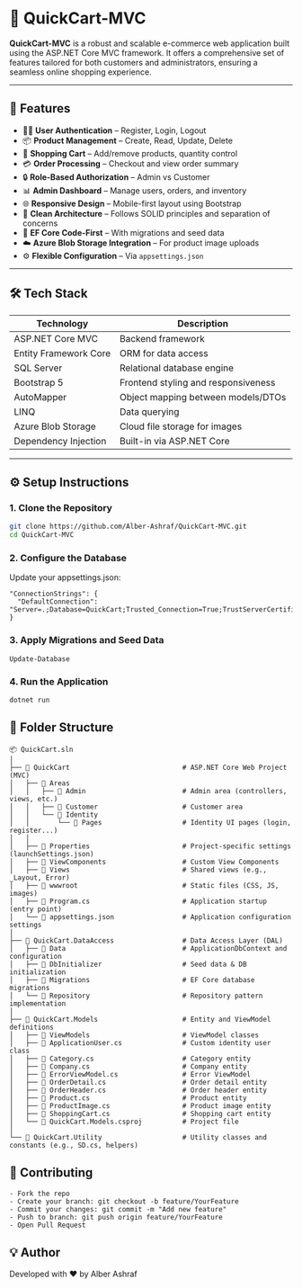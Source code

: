 # 🛒 QuickCart-MVC

**QuickCart-MVC** is a robust and scalable e-commerce web application built using the ASP.NET Core MVC framework. It offers a comprehensive set of features tailored for both customers and administrators, ensuring a seamless online shopping experience.

---

## 🚀 Features

- 🧑‍💼 **User Authentication** – Register, Login, Logout
- 📦 **Product Management** – Create, Read, Update, Delete
- 🛒 **Shopping Cart** – Add/remove products, quantity control
- 💳 **Order Processing** – Checkout and view order summary
- 🔒 **Role-Based Authorization** – Admin vs Customer
- 📊 **Admin Dashboard** – Manage users, orders, and inventory
- 🌐 **Responsive Design** – Mobile-first layout using Bootstrap
- 📁 **Clean Architecture** – Follows SOLID principles and separation of concerns
- 🧪 **EF Core Code-First** – With migrations and seed data
- ☁️ **Azure Blob Storage Integration** – For product image uploads
- ⚙️ **Flexible Configuration** – Via `appsettings.json`

---

## 🛠️ Tech Stack

| Technology             | Description                          |
|------------------------|--------------------------------------|
| ASP.NET Core MVC       | Backend framework                    |
| Entity Framework Core  | ORM for data access                  |
| SQL Server             | Relational database engine           |
| Bootstrap 5            | Frontend styling and responsiveness |
| AutoMapper             | Object mapping between models/DTOs  |
| LINQ                   | Data querying                        |
| Azure Blob Storage     | Cloud file storage for images        |
| Dependency Injection   | Built-in via ASP.NET Core            |

---

## ⚙️ Setup Instructions

### 1. Clone the Repository

```bash
git clone https://github.com/Alber-Ashraf/QuickCart-MVC.git
cd QuickCart-MVC
```
### 2. Configure the Database
Update your appsettings.json:
```
"ConnectionStrings": {
  "DefaultConnection": "Server=.;Database=QuickCart;Trusted_Connection=True;TrustServerCertificate=True"
}
```
### 3. Apply Migrations and Seed Data
```
Update-Database
```
### 4. Run the Application
```
dotnet run
```

## 📁 Folder Structure
```
📦 QuickCart.sln
│
├── 📁 QuickCart                            # ASP.NET Core Web Project (MVC)
│   ├── 📁 Areas
│   │   ├── 📁 Admin                        # Admin area (controllers, views, etc.)
│   │   ├── 📁 Customer                     # Customer area
│   │   └── 📁 Identity
│   │       └── 📁 Pages                    # Identity UI pages (login, register...)
│   │
│   ├── 📁 Properties                       # Project-specific settings (launchSettings.json)
│   ├── 📁 ViewComponents                   # Custom View Components
│   ├── 📁 Views                            # Shared views (e.g., _Layout, Error)
│   ├── 📁 wwwroot                          # Static files (CSS, JS, images)
│   ├── 📄 Program.cs                       # Application startup (entry point)
│   └── 📄 appsettings.json                 # Application configuration settings
│
├── 📁 QuickCart.DataAccess                 # Data Access Layer (DAL)
│   ├── 📁 Data                             # ApplicationDbContext and configuration
│   ├── 📁 DbInitializer                    # Seed data & DB initialization
│   ├── 📁 Migrations                       # EF Core database migrations
│   └── 📁 Repository                       # Repository pattern implementation
│
├── 📁 QuickCart.Models                     # Entity and ViewModel definitions
│   ├── 📁 ViewModels                       # ViewModel classes
│   ├── 📄 ApplicationUser.cs               # Custom identity user class
│   ├── 📄 Category.cs                      # Category entity
│   ├── 📄 Company.cs                       # Company entity
│   ├── 📄 ErrorViewModel.cs                # Error ViewModel
│   ├── 📄 OrderDetail.cs                   # Order detail entity
│   ├── 📄 OrderHeader.cs                   # Order header entity
│   ├── 📄 Product.cs                       # Product entity
│   ├── 📄 ProductImage.cs                  # Product image entity
│   ├── 📄 ShoppingCart.cs                  # Shopping cart entity
│   └── 📄 QuickCart.Models.csproj          # Project file
│
└── 📁 QuickCart.Utility                    # Utility classes and constants (e.g., SD.cs, helpers)
```
## 🧪 Contributing
```
- Fork the repo
- Create your branch: git checkout -b feature/YourFeature
- Commit your changes: git commit -m "Add new feature"
- Push to branch: git push origin feature/YourFeature
- Open Pull Request
```


## 💡 Author
Developed with ❤️ by Alber Ashraf
